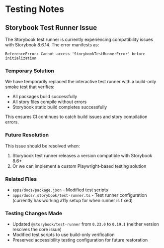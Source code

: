 # Testing Notes

## Storybook Test Runner Issue

The Storybook test runner is currently experiencing compatibility issues with Storybook 8.6.14. The error manifests as:

```
ReferenceError: Cannot access 'StorybookTestRunnerError' before initialization
```

### Temporary Solution

We have temporarily replaced the interactive test runner with a build-only smoke test that verifies:
- All packages build successfully
- All story files compile without errors  
- Storybook static build completes successfully

This ensures CI continues to catch build issues and story compilation errors.

### Future Resolution

This issue should be resolved when:
1. Storybook test runner releases a version compatible with Storybook 8.6+
2. Or we can implement a custom Playwright-based testing solution

### Related Files
- `apps/docs/package.json` - Modified test scripts
- `apps/docs/.storybook/test-runner.ts` - Test runner configuration (currently has working a11y setup for when runner is fixed)

### Testing Changes Made
- Updated `@storybook/test-runner` from `0.23.0` to `0.19.1` (neither version resolves the core issue)
- Modified test scripts to use build-only verification
- Preserved accessibility testing configuration for future restoration